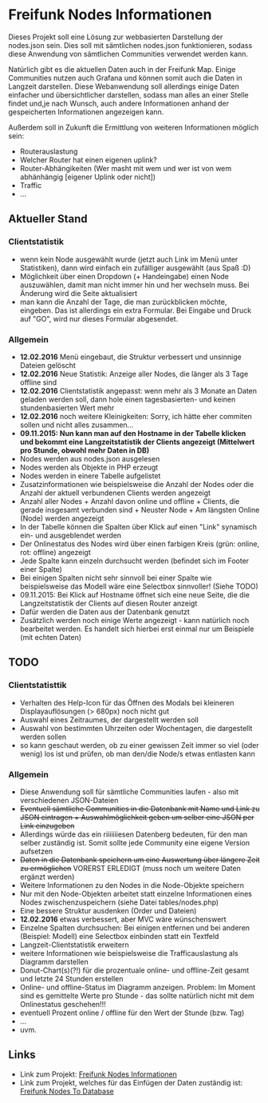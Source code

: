 # Freifunk Nodes Informationen
Dieses Projekt soll eine Lösung zur webbasierten Darstellung der nodes.json sein.
Dies soll mit sämtlichen nodes.json funktionieren, sodass diese Anwendung von sämtlichen Communities verwendet werden kann.

Natürlich gibt es die aktuellen Daten auch in der Freifunk Map. Einige Communities nutzen auch Grafana und können somit auch die Daten in Langzeit darstellen.
Diese Webanwendung soll allerdings einige Daten einfacher und übersichtlicher darstellen, sodass man alles an einer Stelle findet und,je nach Wunsch, auch andere Informationen anhand der gespeicherten Informationen angezeigen kann.

Außerdem soll in Zukunft die Ermittlung von weiteren Informationen möglich sein:
* Routerauslastung
* Welcher Router hat einen eigenen uplink?
* Router-Abhängikeiten (Wer masht mit wem und wer ist von wem abhänhängig [eigener Uplink oder nicht])
* Traffic
* ...

## Aktueller Stand
### Clientstatistik
* wenn kein Node ausgewählt wurde (jetzt auch Link im Menü unter Statistiken), dann wird einfach ein zufälliger ausgewählt (aus Spaß :D)
* Möglichkeit über einen Dropdown (+ Handeingabe) einen Node auszuwählen, damit man nicht immer hin und her wechseln muss. Bei Änderung wird die Seite aktualisiert
* man kann die Anzahl der Tage, die man zurückblicken möchte, eingeben. Das ist allerdings ein extra Formular. Bei Eingabe und Druck auf "GO", wird nur dieses Formular abgesendet.

### Allgemein
* **12.02.2016** Menü eingebaut, die Struktur verbessert und unsinnige Dateien gelöscht
* **12.02.2016** Neue Statistik: Anzeige aller Nodes, die länger als 3 Tage offline sind
* **12.02.2016** Clientstatistik angepasst: wenn mehr als 3 Monate an Daten geladen werden soll, dann hole einen tagesbasierten- und keinen stundenbasierten Wert mehr
* **12.02.2016** noch weitere Kleinigkeiten: Sorry, ich hätte eher commiten sollen und nicht alles zusammen...
* **09.11.2015: Nun kann man auf den Hostname in der Tabelle klicken und bekommt eine Langzeitstatistik der Clients angezeigt (Mittelwert pro Stunde, obwohl mehr Daten in DB)**
* Nodes werden aus nodes.json ausgelesen
* Nodes werden als Objekte in PHP erzeugt
* Nodes werden in einere Tabelle aufgelistet
* Zusatzinformationen wie beispielsweise die Anzahl der Nodes oder die Anzahl der aktuell verbundenen Clients werden angezeigt
* Anzahl aller Nodes + Anzahl davon online und offline + Clients, die gerade insgesamt verbunden sind + Neuster Node + Am längsten Online (Node) werden angezeigt
* In der Tabelle können die Spalten über Klick auf einen "Link" synamisch ein- und ausgeblendet werden
* Der Onlinestatus des Nodes wird über einen farbigen Kreis (grün: online, rot: offline) angezeigt
* Jede Spalte kann einzeln durchsucht werden (befindet sich im Footer einer Spalte)
 * Bei einigen Spalten nicht sehr sinnvoll bei einer Spalte wie beispielsweise das Modell wäre eine Selectbox sinnvoller! (Siehe TODO)
* 09.11.2015: Bei Klick auf Hostname öffnet sich eine neue Seite, die die Langzeitstatistik der Clients auf diesen Router anzeigt
 * Dafür werden die Daten aus der Datenbank genutzt
 * Zusätzlich werden noch einige Werte angezeigt - kann natürlich noch bearbeitet werden. Es handelt sich hierbei erst einmal nur um Beispiele (mit echten Daten)

## TODO
### Clientstatisttik
* Verhalten des Help-Icon für das Öffnen des Modals bei kleineren Displayauflösungen (> 680px) noch nicht gut
* Auswahl eines Zeitraumes, der dargestellt werden soll
* Auswahl von bestimmten Uhrzeiten oder Wochentagen, die dargestellt werden sollen
 * so kann geschaut werden, ob zu einer gewissen Zeit immer so viel (oder wenig) los ist und prüfen, ob man den/die Node/s etwas entlasten kann

### Allgemein
* Diese Anwendung soll für sämtliche Communities laufen - also mit verschiedenen JSON-Dateien
 * ~~Eventuell sämtliche Communities in die Datenbank mit Name und Link zu JSON eintragen + Auswahlmöglichkeit geben um selber eine JSON per Link einzugeben~~
 * Allerdings würde das ein riiiiiiiesen Datenberg bedeuten, für den man selber zuständig ist. Somit sollte jede Community eine eigene Version aufsetzen
* ~~Daten in die Datenbank speichern um eine Auswertung über längere Zeit zu ermöglichen~~ VORERST ERLEDIGT (muss noch um weitere Daten ergänzt werden)
* Weitere Informationen zu den Nodes in die Node-Objekte speichern
* Nur mit den Node-Objekten arbeitet statt einzelne Informationen eines Nodes zwischenzuspeichern (siehe Datei tables/nodes.php)
* Eine bessere Struktur ausdenken (Order und Dateien)
 * **12.02.2016** etwas verbessert, aber MVC wäre wünschenswert
* Einzelne Spalten durchsuchen: Bei einigen entfernen und bei anderen (Beispiel: Modell) eine Selectbox einbinden statt ein Textfeld
* Langzeit-Clientstatistik erweitern
 * weitere Informationen wie beispielsweise die Trafficauslastung als Diagramm darstellen
 * Donut-Chart(s)(?!) für die prozentuale online- und offline-Zeit gesamt und letzte 24 Stunden erstellen
 * Online- und offline-Status im Diagramm anzeigen. Problem: Im Moment sind es gemittelte Werte pro Stunde - das sollte natürlich nicht mit dem Onlinestatus geschehen!!! 
  * eventuell Prozent online / offline für den Wert der Stunde (bzw. Tag)
 * ...
* uvm.

## Links
* Link zum Projekt: [Freifunk Nodes Informationen](http://timojeske.de/odadev/FreifunkNodesInformationen/)
* Link zum Projekt, welches für das Einfügen der Daten zuständig ist: [Freifunk Nodes To Database](https://github.com/odadev/Freifunk-Nodes-To-Database/) 